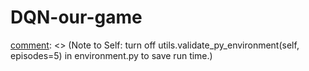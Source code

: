 # DQN-our-game

[comment]: <> (https://jonathan-hui.medium.com/rl-dqn-deep-q-network-e207751f7ae4)

[comment]: <> ( TODO items:
          1 incorporate score_VR, score W to the visualization
          2 implement slerp and random move to compare)

[comment]: <> (Note to Self: turn off utils.validate_py_environment(self, episodes=5) in environment.py 
            to save run time.)
	  
[comment]: <> ( Future work:
          1 change to polar coordinate
          2 incorporate QNET_CONV_LAYERS, change state representation to be grid size
          3 add cam motion panelty -- after enabling all cam to move once per step
          4 apply optimal 6-6 assignment
          5 1000 Hz cam pose implementation
	  6 this is used in JMRR 2021)

